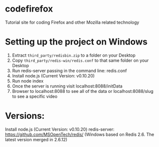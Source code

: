 codefirefox
===========

Tutorial site for coding Firefox and other Mozilla related technology

Setting up the project on Windows
=================================

1. Extract `third_party/redisbin.zip` to a folder on your Desktop
2. Copy `third_party/redis-win/redis.conf` to that same folder on your Desktop
3. Run redis-server passing in the command line: redis.conf
4. Install node.js (Current Version: v0.10.20)
5. Run node index
6. Once the server is running visit localhost:8088/initData
7. Browser to localhost:8088 to see all of the data or localhost:8088/slug to see a specific video

Versions:
=========

Install node.js (Current Version: v0.10.20)
redis-server: https://github.com/MSOpenTech/redis/ (Windows based on Redis 2.6. The latest version merged in 2.6.12)
